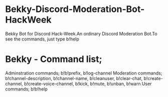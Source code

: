 # Bekky-Discord-Moderation-Bot-HackWeek
Bekky Bot for Discord Hack-Week.An ordinary Discord Moderation Bot.To see the commands, just type b!help
# Bekky - Command list;
Adminstration commands;
b!b!prefix, b!log-channel
Moderation commands;
b!channel-description, b!channel-name, b!cleanuser, b!clear-chat, b!create-channel, b!create-voice-channel, b!kick, b!mute, b!unban, b!warn
User commands;
b!b!help
